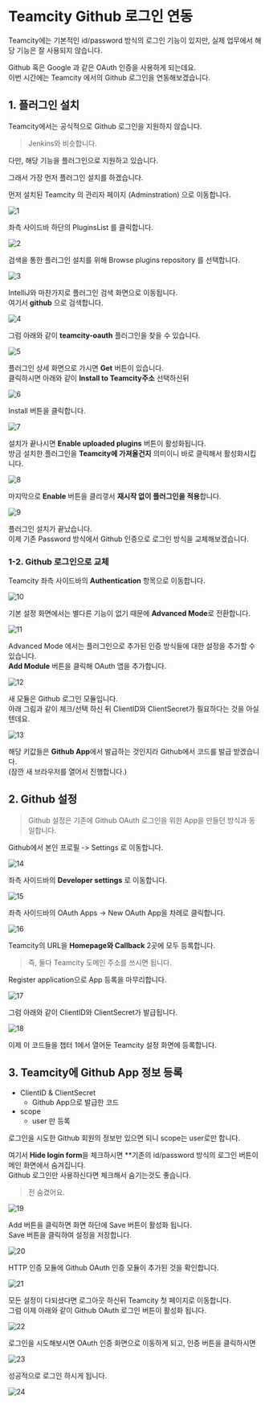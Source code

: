 # Teamcity Github 로그인 연동

Teamcity에는 기본적인 id/password 방식의 로그인 기능이 있지만, 실제 업무에서 해당 기능은 잘 사용되지 않습니다.  
  
Github 혹은 Google 과 같은 OAuth 인증을 사용하게 되는데요.  
이번 시간에는 Teamcity 에서의 Github 로그인을 연동해보겠습니다.  

## 1. 플러그인 설치

Teamcity에서는 공식적으로 Github 로그인을 지원하지 않습니다.  

> Jenkins와 비슷합니다.

다만, 해당 기능을 플러그인으로 지원하고 있습니다.  
  
그래서 가장 먼저 플러그인 설치를 하겠습니다.  
  
먼저 설치된 Teamcity 의 관리자 페이지 (Adminstration) 으로 이동합니다.

![1](./images/1.png)

좌측 사이드바 하단의 PluginsList 를 클릭합니다.

![2](./images/2.png)

검색을 통한 플러그인 설치를 위해 Browse plugins repository 를 선택합니다.

![3](./images/3.png)

IntelliJ와 마찬가지로 플러그인 검색 화면으로 이동됩니다.  
여기서 **github** 으로 검색합니다.

![4](./images/4.png)

그럼 아래와 같이 **teamcity-oauth** 플러그인을 찾을 수 있습니다.

![5](./images/5.png)

플러그인 상세 화면으로 가시면 **Get** 버튼이 있습니다.  
클릭하시면 아래와 같이 **Install to Teamcity주소** 선택하신뒤  

![6](./images/6.png)

Install 버튼을 클릭합니다.

![7](./images/7.png)

설치가 끝나시면 **Enable uploaded plugins** 버튼이 활성화됩니다.  
방금 설치한 플러그인을 **Teamcity에 가져올건지** 의미이니 바로 클릭해서 활성화시킵니다.

![8](./images/8.png)

마지막으로 **Enable** 버튼을 클리갷서 **재시작 없이 플러그인을 적용**합니다.

![9](./images/9.png)

플러그인 설치가 끝났습니다.  
이제 기존 Password 방식에서 Github 인증으로 로그인 방식을 교체해보겠습니다. 

### 1-2. Github 로그인으로 교체

Teamcity 좌측 사이드바의 **Authentication** 항목으로 이동합니다.

![10](./images/10.png)

기본 설정 화면에서는 별다른 기능이 없기 때문에 **Advanced Mode**로 전환합니다.

![11](./images/11.png)

Advanced Mode 에서는 플러그인으로 추가된 인증 방식들에 대한 설정을 추가할 수 있습니다.  
**Add Module** 버튼을 클릭해 OAuth 앱을 추가합니다.

![12](./images/12.png)

새 모듈은 Github 로그인 모듈입니다.  
아래 그림과 같이 체크/선택 하신 뒤 ClientID와 ClientSecret가 필요하다는 것을 아실텐데요.

![13](./images/13.png)

해당 키값들은 **Github App**에서 발급하는 것인지라 Github에서 코드를 발급 받겠습니다.  
(잠깐 새 브라우저를 열어서 진행합니다.)

## 2. Github 설정

> Github 설정은 기존에 Github OAuth 로그인을 위한 App을 만들던 방식과 동일합니다.

Github에서 본인 프로필 -> Settings 로 이동합니다.

![14](./images/14.png)

좌측 사이드바의 **Developer settings** 로 이동합니다.

![15](./images/15.png)

좌측 사이드바의 OAuth Apps -> New OAuth App을 차례로 클릭합니다.

![16](./images/16.png)

Teamcity의 URL을 **Homepage와 Callback** 2곳에 모두 등록합니다.  

> 즉, 둘다 Teamcity 도메인 주소를 쓰시면 됩니다.

Register application으로 App 등록을 마무리합니다.

![17](./images/17.png)

그럼 아래와 같이 ClientID와 ClientSecret가 발급됩니다.

![18](./images/18.png)

이제 이 코드들을 챕터 1에서 열어둔 Teamcity 설정 화면에 등록합니다.

## 3. Teamcity에 Github App 정보 등록

* ClientID & ClientSecret
  * Github App으로 발급한 코드
* scope
  * user 만 등록

로그인을 시도한 Github 회원의 정보만 있으면 되니 scope는 user로만 합니다.  
  
여기서 **Hide login form**을 체크하시면 **기존의 id/password 방식의 로그인 버튼이 메인 화면에서 숨겨집니다.  
Github 로그인만 사용하신다면 체크해서 숨기는것도 좋습니다.  

> 전 숨겼어요.

![19](./images/19.png)

Add 버튼을 클릭하면 화면 하단에 Save 버튼이 활성화 됩니다.  
Save 버튼을 클릭하여 설정을 저장합니다.

![20](./images/20.png)

HTTP 인증 모듈에 Github OAuth 인증 모듈이 추가된 것을 확인합니다.

![21](./images/21.png)

모든 설정이 다되셨다면 로그아웃 하신뒤 Teamcity 첫 페이지로 이동합니다.  
그럼 이제 아래와 같이 Github OAuth 로그인 버튼이 활성화 됩니다.

![22](./images/22.png)

로그인을 시도해보시면 OAuth 인증 화면으로 이동하게 되고, 인증 버튼을 클릭하시면

![23](./images/23.png)

성공적으로 로그인 하시게 됩니다.

![24](./images/24.png)
